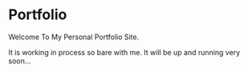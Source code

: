 # Portfolio

Welcome To My Personal Portfolio Site.

It is working in process so bare with me. It will be up and running very soon...
